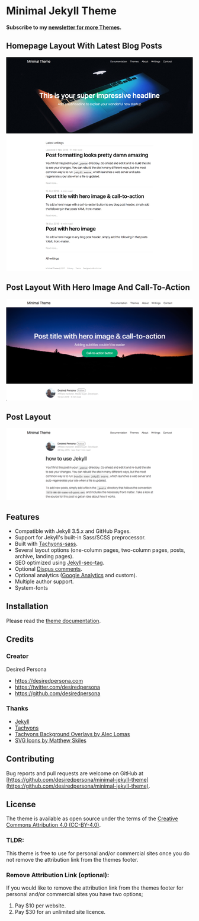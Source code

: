 # Minimal Jekyll Theme

**Subscribe to my [newsletter for more Themes](https://desiredpersona.com/themes).**

## Homepage Layout With Latest Blog Posts
![Minimal Jekyll Theme - homepage layout](/screenshot.png)

## Post Layout With Hero Image And Call-To-Action
![Minimal Jekyll Theme - Post layout with hero image and cta](/screenshot-post-hero.png)

## Post Layout
![Minimal Jekyll Theme - Post layout](/screenshot-post-layout.png)


## Features

- Compatible with Jekyll 3.5.x and GitHub Pages.
- Support for Jekyll's built-in Sass/SCSS preprocessor.
- Built with [Tachyons-sass](https://github.com/tachyons-css/tachyons-sass).
- Several layout options (one-column pages, two-column pages, posts, archive, landing pages).
- SEO optimized using [Jekyll-seo-tag](https://github.com/jekyll/jekyll-seo-tag).
- Optional [Disqus comments](https://disqus.com/).
- Optional analytics ([Google Analytics](https://www.google.com/analytics/) and custom).
- Multiple author support.
- System-fonts


## Installation

Please read the [theme documentation](https://github.com/desiredpersona/minimal-jekyll-theme/tree/master/example/_docs).


## Credits

### Creator

Desired Persona

- <https://desiredpersona.com>
- <https://twitter.com/desiredpersona>
- <https://github.com/desiredpersona>

### Thanks

- [Jekyll](http://jekyllrb.com)
- [Tachyons](http://tachyons.io)
- [Tachyons Background Overlays by Alec Lomas](https://github.com/lowmess/tachyons-background-overlays)
- [SVG Icons by Matthew Skiles](http://www.matthewskiles.com)

## Contributing

Bug reports and pull requests are welcome on GitHub at [https://github.com/desiredpersona/minimal-jekyll-theme](https://github.com/desiredpersona/minimal-jekyll-theme).

## License

The theme is available as open source under the terms of the [Creative Commons Attribution 4.0 (CC-BY-4.0)](https://creativecommons.org/licenses/by/4.0/).

### TLDR:
This theme is free to use for personal and/or commercial sites once you do not remove the attribution link from the themes footer.

### Remove Attribution Link (optional):
If you would like to remove the attribution link from the themes footer for personal and/or commercial sites you have two options;
1. Pay $10 per website.
2. Pay $30 for an unlimited site licence.
